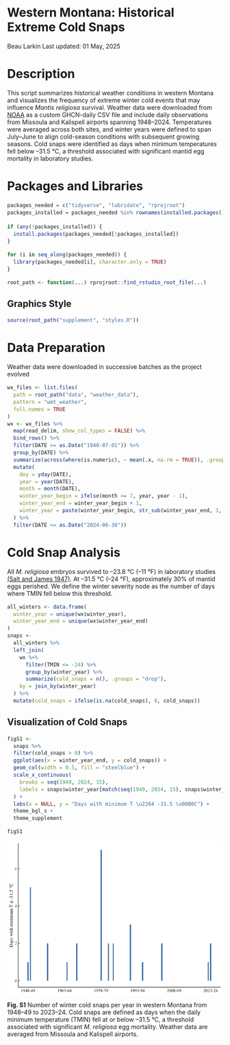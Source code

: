 Western Montana: Historical Extreme Cold Snaps
================
Beau Larkin
Last updated: 01 May, 2025

# Description

This script summarizes historical weather conditions in western Montana
and visualizes the frequency of extreme winter cold events that may
influence *Mantis religiosa* survival. Weather data were downloaded from
[NOAA](https://www.ncdc.noaa.gov/cdo-web/search) as a custom GHCN-daily
CSV file and include daily observations from Missoula and Kalispell
airports spanning 1948–2024. Temperatures were averaged across both
sites, and winter years were defined to span July–June to align
cold-season conditions with subsequent growing seasons. Cold snaps were
identified as days when minimum temperatures fell below –31.5 °C, a
threshold associated with significant mantid egg mortality in laboratory
studies.

# Packages and Libraries

``` r
packages_needed = c("tidyverse", "lubridate", "rprojroot")
packages_installed = packages_needed %in% rownames(installed.packages())

if (any(!packages_installed)) {
  install.packages(packages_needed[!packages_installed])
}
```

``` r
for (i in seq_along(packages_needed)) {
  library(packages_needed[i], character.only = TRUE)
}
```

``` r
root_path <- function(...) rprojroot::find_rstudio_root_file(...)
```

## Graphics Style

``` r
source(root_path("supplement", "styles.R"))
```

# Data Preparation

Weather data were downloaded in successive batches as the project
evolved

``` r
wx_files <- list.files(
  path = root_path("data", "weather_data"),
  pattern = "wmt_weather",
  full.names = TRUE
)
wx <- wx_files %>%
  map(read_delim, show_col_types = FALSE) %>%
  bind_rows() %>%
  filter(DATE >= as.Date("1948-07-01")) %>% 
  group_by(DATE) %>%
  summarize(across(where(is.numeric), ~ mean(.x, na.rm = TRUE)), .groups = "drop") %>%
  mutate(
    doy = yday(DATE),
    year = year(DATE),
    month = month(DATE),
    winter_year_begin = ifelse(month >= 7, year, year - 1),
    winter_year_end = winter_year_begin + 1,
    winter_year = paste(winter_year_begin, str_sub(winter_year_end, 3, 4), sep = "-")
  ) %>%
  filter(DATE <= as.Date("2024-06-30"))
```

# Cold Snap Analysis

All *M. religiosa* embryos survived to –23.8 °C (–11 °F) in laboratory
studies [(Salt and James
1947)](https://scholar.google.com/scholar_lookup?title=Low+temperature+as+a+factor+in+the+mortality+of+eggs+of+Mantis+religiosa+L.&author=R.+W.+Salt&author=H.+G.+James&volume=79&publication_year=1947&pages=33-36).
At –31.5 °C (–24 °F), approximately 30% of mantid eggs perished. We
define the winter severity node as the number of days where TMIN fell
below this threshold.

``` r
all_winters <- data.frame(
  winter_year = unique(wx$winter_year),
  winter_year_end = unique(wx$winter_year_end)
)
snaps <-
  all_winters %>%
  left_join(
    wx %>%
      filter(TMIN <= -24) %>%
      group_by(winter_year) %>%
      summarize(cold_snaps = n(), .groups = "drop"),
    by = join_by(winter_year)
  ) %>%
  mutate(cold_snaps = ifelse(is.na(cold_snaps), 0, cold_snaps))
```

## Visualization of Cold Snaps

``` r
figS1 <- 
  snaps %>%
  filter(cold_snaps > 0) %>%
  ggplot(aes(x = winter_year_end, y = cold_snaps)) +
  geom_col(width = 0.5, fill = "steelblue") +
  scale_x_continuous(
    breaks = seq(1949, 2024, 15),
    labels = snaps$winter_year[match(seq(1949, 2024, 15), snaps$winter_year_end)]
  ) +
  labs(x = NULL, y = "Days with minimum T \u2264 -31.5 \u00B0C") +
  theme_bgl_s +
  theme_supplement
```

``` r
figS1
```

<img src="supplement/wmt_winter_severity_files/figure-gfm/figS1-1.png" style="display: block; margin: auto;" />

**Fig. S1** Number of winter cold snaps per year in western Montana from
1948–49 to 2023–24. Cold snaps are defined as days when the daily
minimum temperature (TMIN) fell at or below –31.5 °C, a threshold
associated with significant *M. religiosa* egg mortality. Weather data
are averaged from Missoula and Kalispell airports.
